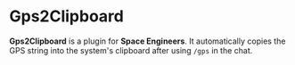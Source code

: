 # Gps2Clipboard

**Gps2Clipboard** is a plugin for **Space Engineers**. It automatically copies the GPS string into the system's clipboard after using `/gps` in the chat.

